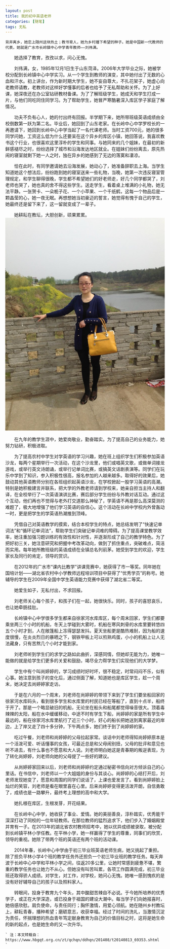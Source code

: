 ```yaml
---
layout: post
title: 我的初中英语老师
categories: [随笔]
tags: 无私
---
```

    背井离乡，她恋上随州这块热土；教书育人，她为乡村播下希望的种子。她是中国新一代教师的代表，她就是广水市长岭镇中心中学青年教师——刘伟满。

　　她选择了教育，孜孜以求，问心无愧。

　　刘伟满，女，1985年12月1日生于山东菏泽。2006年大学毕业之际，她被学校分配到长岭镇中心中学实习。从一个学生到教师的演变，其中她付出了无数的心血和汗水。初上讲台，作为新时期大学生，她不妄自尊大，不扎花架子，她虚心向老教师请教，老教师对这样好学懂事的后者也给予了无私帮助和关怀。为了上好课，她深夜还在办公室钻研教材备课。为了了解班级学生，她成天和学生打成一片，与他们同吃同住同学习。为了帮助学生，她冒严寒酷暑深入库区学子家庭了解情况。<!--more-->

　　功夫不负有心人，她的付出终有回报。半学期下来，她所带班级英语成绩由全校倒数第一跃为第二名。毕业后，她回到了山东老家。在长岭中心中学罗校长的一再邀请下，她回到长岭中心中学当起了一名代课老师。当时工资700元，她的很多同学问她，工资这么低为什么还要呆在这个异乡的库区小镇，她回答说，我喜欢教书这个行业，也很喜欢这里淳朴的学生和同事。与她同来的几个姐妹，在最初的新鲜感褪尽之时，纷纷选择了城市和沿海发达地区就业。在姐妹们纷纷离去，原先热闹的寝室就剩下她一人之时，独在异乡的她感到了无边的落寞和凄凉。

　　恰在此时，有同学邀请她去沿海发展，她动心了，她准备辞职去上海。当学生知道她这个想法后，纷纷跑到她的寝室送来一些礼物，当晚，她第一次违反寝室管理规定，和学生聊得很晚，学生都不希望她们的好老师走，好几个同学都哭了，刘老师也哭了，她也真的舍不得这些学生。送走学生，看着桌上堆满的小礼物，她无法平静。一张贺卡、一朵栀子花、一个小苹果、一个千纸鹤，这每一个物品后是一颗晶莹的心，她一夜无眠。再想想她当初豪迈的誓言，她觉得有愧于自己的学生，她最终还是留下来了，这一留就变成了一辈子。

　　她耕耘在教坛，大胆创新，硕果累累。
                               ![刘老师近照][1]


  [1]: /images/posts/Teacher_liu.jpg

　　在九年的教学生涯中，她爱岗敬业，勤奋踏实。为了提高自己的业务能力，她努力钻研，积极进取。

　　为了提高农村中学生对学英语的学习兴趣，她在班上组织学生们积极参加英语沙龙，每两个星期举行一次活动，在这个沙龙里，他们或唱英文歌，或做单词接龙游戏，或举行英文诗朗诵，或举行记单词比赛，或搞英文话剧表演等。同学们在玩乐中学到了知识，参入积极性很高，报名参加的人越来越多。取得好的效果后，她鼓动其他英语教师分别在各班组织起英语沙龙，在学校掀起一股学习英语的高潮。特别是她积极建言并联系，把大学的外教老师请到学校来，她亲自担当主持人和翻译，在全校举行了一次英语演讲比赛，赛后部分学生纷纷与外教对话互动。通过这个互动，他们再也不觉得与老外打交道那么神秘了，学英语不再是那么高深莫测的难题了，极大地增强了他们学习英语的自信心。这个活动在长岭中学校内外曾轰动一时，更是把学生的学英语热潮推到顶峰。

　　凭借自己对英语教学的摸索，结合本校学生的特点，她总结发明了“快速记单词法”和“循环记单词法”，帮助学生们突破记单词难的障碍。为了提高课堂教学效率，她注重加强习题训练的有效性和针对性，并逐渐形成了自己的教学特色。为了把好初三关，她注意研究和把握中考改革动向，做到了抓住重点，突破难点，简洁而实用。每年她所教班级的英语成绩在全镇总名列前茅。她受到学生的欢迎，学生家长及同行的肯定，领导的赏识。

　　在2012年的广水市“课内比教学”讲课竞赛中，她获得了市一等奖。同年她在国培计划——湖北省农村中小学教师远程培训项目中获得了“优秀学员”的称号。她辅导的学生在2009年全国中学生英语能力竞赛中获得了湖北省二等奖。

　　她爱生如子，无私付出，不求回报。

　　刘老师关心每个孩子，和孩子们在一起，她很快乐。同时，孩子的喜怒哀乐，也让她牵肠挂肚。

　　长岭镇中心中学很多学生都来自徐家河水库库区，每个周末回家，学生们都要乘坐两三个小时的机船，冬天上学碰到大雾时，机船在寒风刺骨的水库里要转悠四五个小时才到，人在敞篷船上冻得瑟瑟发抖。夏天坐船更是酷热难耐，因为船的速度很慢，在炎炎烈日的暴晒之下，钢铁甲板上可以煎熟鸡蛋，小小的机船上让人无法藏身，只有苦熬几个小时才能到家。

　　刘老师听到学生们的求学之路如此曲折，深感同情，但她却无能为力，她唯一能做的就是给学生们更多的关爱和鼓励，竭尽全力帮学生们实现他们的大学梦。

　　学生中有个叫尚婷婷的，学习成绩时好时坏，很不稳定，时常闷闷不乐，似有心事。她注意到孩子的变化后，通过侧面了解，知道她也是库区学生，趁一个周末，她决定去尚婷婷家走访。

　　于是在六月的一个周末，刘老师在尚婷婷的带领下来到了学生们要坐船回家的徐家河水库码头，看到很多学生和水库里的村民已经在等船了，直到十点半，船终于开了。那是一个略显破旧的机船，无论坐在船头和船尾都觉得噪音很大。顶着毒辣辣的太阳，船在水中缓缓移动，中途不时有学生下船，尚婷婷的家是所有学生中最远的，船在徐家河水库里航行了近三个小时，好心的船长把她送到离家最近的岸边，上了岸又走了四十多分钟，下午两点多，她们终于到了尚婷婷的家。

　　吃过午餐，刘老师和尚婷婷的父母拉起家常。谈话中刘老师得知尚婷婷原本是一个活泼可爱、听话懂事的女孩，可最近总是和父母闹别扭，父母的批评和意见也听不进去，有什么事也不愿意和大人说。刘老师明白她这是青春期的叛逆表现，为了转化尚婷婷，刘老师向她的父母提了一些好的建议。

　　从尚婷婷家回来以后，刘老师和尚婷婷约定通过秘密书信向对方倾诉自己的心里话。在书信中，刘老师以一个大姐姐的身份与其谈心。尚婷婷的心结打开后，刘老师发现她变了，愿意和周围的同学们说话了，上课也爱发言了。看到尚婷婷脸上灿烂的笑容，刘老师是看在眼里喜在心里。后来尚婷婷变得更活泼开朗，自信勇敢了，成绩也是一路攀升，最终考上理想的高中和大学。

　　她扎根在库区，生根发芽，开花结果。

　　在长岭中心中学，她收获了事业、爱情。她的美丽善良，淳朴踏实，优秀能干深深打动了同校的一位年轻教师。在那位教师的猛烈追求下，他们步入了婚姻殿堂并育有一子。在2013年的湖北省农村教师招考中，她以优异成绩被录取，被分配到长岭镇平林小学任教。在平林小学，她一样赢得了学生的尊重，同事们的欣赏，领导的重视。她除了带两个班的英语还有两个班的活动课。

　　2014年春，长岭中心中学由于初三毕业班英语老师生病，她又挑起了重担。除了担负平林小学4个班的教学任务外还担负一个初三毕业班的教学任务。每天奔波于长岭中心中学和平林小学之间，往返20多公里，让她时常感到疲惫不堪，繁重的教学任务也让她力不从心。但她没有叫苦叫累，各项工作圆满完成，初三毕业班还取得骄人成绩。对学生，对工作，对学校，她问心无愧。她唯一感到愧疚的是没有好好辅导自己的孩子以及照料家人。

　　转眼间，投身于教育九个年头，其中酸甜苦辣自不必说。于今她所培养的优秀学子，或正在大学深造，或已投身于祖国的建设大潮中。每当学子们向她报喜时，她倍感欣慰。肩负使命，与责任同行；胸怀激情，用爱心领航。她在随州乡村教坛上，耕耘青春，播种希望；磨砺意志，收获幸福。经过了时间的洗礼，当激情沉淀为责任，怀揣理想的热血青年笃定献身教育为自己的价值目标之时，这将是她生命的新的起点，也是她生命的又一次升华。
    
	` 注：本文转载自： https://www.hbgqt.org.cn/zt/qchqn/ddhqn/201408/t20140813_69353.shtml  `